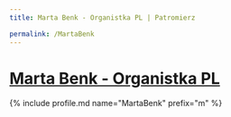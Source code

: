 ```yaml
---
title: Marta Benk - Organistka PL | Patromierz

permalink: /MartaBenk
---
```


# [Marta Benk - Organistka PL](https://patronite.pl/MartaBenk)

{% include profile.md name="MartaBenk" prefix="m" %}
